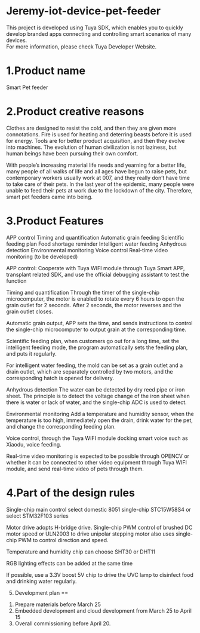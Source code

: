 # Jeremy-iot-device-pet-feeder
This project is developed using Tuya SDK, which enables you to quickly develop branded apps connecting and controlling smart scenarios of many devices.       
For more information, please check Tuya Developer Website.

1.Product name
==
Smart Pet feeder

2.Product creative reasons
==
Clothes are designed to resist the cold, and then they are given more connotations.
Fire is used for heating and deterring beasts before it is used for energy.
Tools are for better product acquisition, and then they evolve into machines.
The evolution of human civilization is not laziness, but human beings have been pursuing their own comfort.

With people’s increasing material life needs and yearning for a better life, many people of all walks of life and all ages have begun to raise pets, but contemporary workers usually work at 007, and they really don’t have time to take care of their pets. In the last year of the epidemic, many people were unable to feed their pets at work due to the lockdown of the city. Therefore, smart pet feeders came into being.


3.Product Features
==
APP control Timing and quantification Automatic grain feeding Scientific feeding plan Food shortage reminder Intelligent water feeding Anhydrous detection Environmental monitoring Voice control Real-time video monitoring (to be developed)

APP control: Cooperate with Tuya WIFI module through Tuya Smart APP, transplant related SDK, and use the official debugging assistant to test the function

Timing and quantification Through the timer of the single-chip microcomputer, the motor is enabled to rotate every 6 hours to open the grain outlet for 2 seconds. After 2 seconds, the motor reverses and the grain outlet closes.

Automatic grain output, APP sets the time, and sends instructions to control the single-chip microcomputer to output grain at the corresponding time.

Scientific feeding plan, when customers go out for a long time, set the intelligent feeding mode, the program automatically sets the feeding plan, and puts it regularly.

For intelligent water feeding, the mold can be set as a grain outlet and a drain outlet, which are separately controlled by two motors, and the corresponding hatch is opened for delivery.

Anhydrous detection The water can be detected by dry reed pipe or iron sheet. The principle is to detect the voltage change of the iron sheet when there is water or lack of water, and the single-chip ADC is used to detect.

Environmental monitoring Add a temperature and humidity sensor, when the temperature is too high, immediately open the drain, drink water for the pet, and change the corresponding feeding plan.

Voice control, through the Tuya WIFI module docking smart voice such as Xiaodu, voice feeding.


Real-time video monitoring is expected to be possible through OPENCV or whether it can be connected to other video equipment through Tuya WIFI module, and send real-time video of pets through them.

4.Part of the design rules
==
Single-chip main control select domestic 8051 single-chip STC15W58S4 or select STM32F103 series

Motor drive adopts H-bridge drive. Single-chip PWM control of brushed DC motor speed or ULN2003 to drive unipolar stepping motor also uses single-chip PWM to control direction and speed.

Temperature and humidity chip can choose SHT30 or DHT11

RGB lighting effects can be added at the same time

If possible, use a 3.3V boost 5V chip to drive the UVC lamp to disinfect food and drinking water regularly.

5. Development plan
==
1) Prepare materials before March 25
2) Embedded development and cloud development from March 25 to April 15
3) Overall commissioning before April 20.


